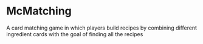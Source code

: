 # McMatching
A card matching game in which players build recipes by combining different ingredient cards with the goal of finding all the recipes
